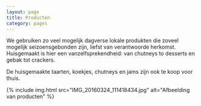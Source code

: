 ```yaml
---
layout: page
title: Producten
category: pages
---
```


We gebruiken zo veel mogelijk dagverse lokale produkten die zoveel mogelijk seizoensgebonden zijn, liefst van verantwoorde herkomst. Huisgemaakt is hier een vanzelfsprekendheid: van chutneys to desserts en gebak tot crackers. 

De huisgemaakte taarten, koekjes, chutneys en jams zijn ook te koop voor thuis.

{% include img.html src="IMG_20160324_111418434.jpg" alt="Afbeelding van producten" %}


